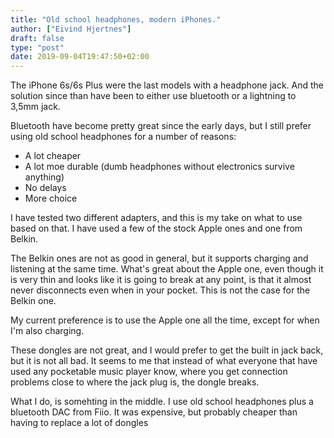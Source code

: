 ```yaml
---
title: "Old school headphones, modern iPhones."
author: ["Eivind Hjertnes"]
draft: false
type: "post"
date: 2019-09-04T19:47:50+02:00
---
```


The iPhone 6s/6s Plus were the last models with a headphone jack. And
the solution since than have been to either use bluetooth or a lightning
to 3,5mm jack.

Bluetooth have become pretty great since the early days, but I still
prefer using old school headphones for a number of reasons:

-   A lot cheaper
-   A lot moe durable (dumb headphones without electronics survive
    anything)
-   No delays
-   More choice

I have tested two different adapters, and this is my take on what to use
based on that. I have used a few of the stock Apple ones and one from
Belkin.

The Belkin ones are not as good in general, but it supports charging and
listening at the same time. What's great about the Apple one, even
though it is very thin and looks like it is going to break at any point,
is that it almost never disconnects even when in your pocket. This is
not the case for the Belkin one.

My current preference is to use the Apple one all the time, except for
when I'm also charging.

These dongles are not great, and I would prefer to get the built in jack
back, but it is not all bad. It seems to me that instead of what
everyone that have used any pocketable music player know, where you get
connection problems close to where the jack plug is, the dongle breaks.

What I do, is somehting in the middle. I use old school headphones plus a bluetooth DAC from Fiio. It was expensive, but probably cheaper than having to replace a lot of dongles
